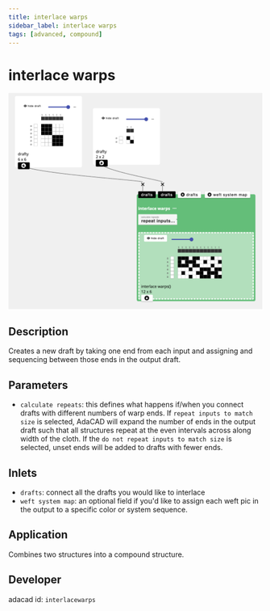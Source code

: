 ```yaml
---
title: interlace warps
sidebar_label: interlace warps
tags: [advanced, compound]
---
```

# interlace warps
![file](./img/interlacewarps.png)

## Description
Creates a new draft by taking one end from each input and assigning and sequencing between those ends in the output draft.

## Parameters
- `calculate repeats`: this defines what happens if/when you connect drafts with different numbers of warp ends. If `repeat inputs to match size` is selected, AdaCAD will expand the number of ends in the output draft such that all structures repeat at the even intervals across along width of the cloth. If the `do not repeat inputs to match size` is selected, unset ends will be added to drafts with fewer ends. 

## Inlets
- `drafts`: connect all the drafts you would like to interlace
- `weft system map`: an optional field if you'd like to assign each weft pic in the output to a specific color or system sequence. 

## Application
Combines two structures into a compound structure.

## Developer
adacad id: `interlacewarps`

